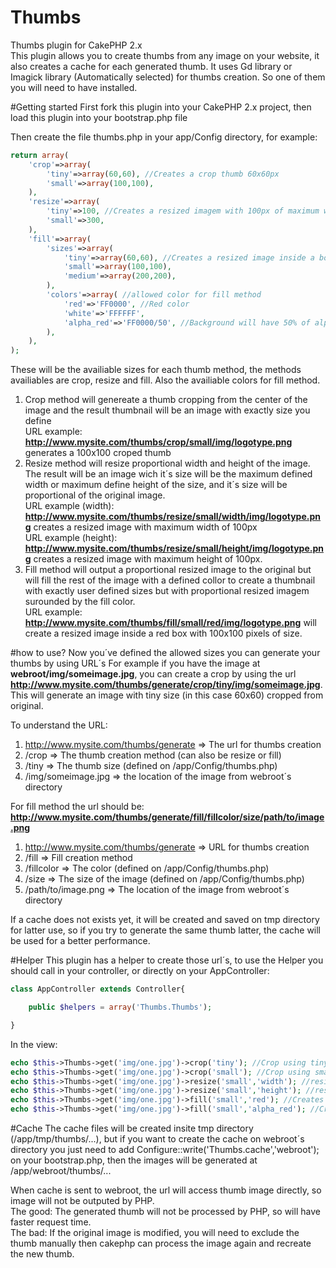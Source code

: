 Thumbs
======

Thumbs plugin for CakePHP 2.x<br>
This plugin allows you to create thumbs from any image on your website, it also creates a cache for each generated thumb. It uses Gd library
or Imagick library (Automatically selected) for thumbs creation. So one of them you will need to have installed.

#Getting started
First fork this plugin into your CakePHP 2.x project, then load this plugin into your bootstrap.php file

Then create the file thumbs.php in your app/Config directory, for example:

``` PHP
return array(
    'crop'=>array(
        'tiny'=>array(60,60), //Creates a crop thumb 60x60px
        'small'=>array(100,100),
    ),
    'resize'=>array(
        'tiny'=>100, //Creates a resized imagem with 100px of maximum width or 100px of maximum height, defined in url
        'small'=>300,
    ),
    'fill'=>array(
        'sizes'=>array(
            'tiny'=>array(60,60), //Creates a resized image inside a box with 60x60 pixels and defined background by colors below
            'small'=>array(100,100),
            'medium'=>array(200,200),
        ),
        'colors'=>array( //allowed color for fill method
            'red'=>'FF0000', //Red color
            'white'=>'FFFFFF',
            'alpha_red'=>'FF0000/50', //Background will have 50% of alpha, can set to /0 for fully transparent. (PNG only, jpg will have red background without transparency)
        ),
    ),
);
```

These will be the availiable sizes for each thumb method, the methods availiables are crop, resize and fill. Also the availiable colors for fill method.

1. Crop method will genereate a thumb cropping from the center of the image and the result thumbnail will be an image with exactly size you define<br>
URL example: <strong>http://www.mysite.com/thumbs/crop/small/img/logotype.png</strong> generates a 100x100 croped thumb
2. Resize method will resize proportional width and height of the image. The result will be an image wich it´s size will be the maximum defined width or maximum define height of the size, and it´s size will be proportional of the original image.<br>
URL example (width): <strong>http://www.mysite.com/thumbs/resize/small/width/img/logotype.png</strong> creates a resized image with maximum width of 100px<br>
URL example (height): <strong>http://www.mysite.com/thumbs/resize/small/height/img/logotype.png</strong> creates a resized image with maximum height of 100px.
3. Fill method will output a proportional resized image to the original but will fill the rest of the image with a defined collor to create a thumbnail with exactly user defined sizes but with proportional resized imagem surounded by the fill color.<br>
URL example: <strong>http://www.mysite.com/thumbs/fill/small/red/img/logotype.png</strong> will create a resized image inside a red box with 100x100 pixels of size.
 
#how to use?
Now you´ve defined the allowed sizes you can generate your thumbs by using URL´s
For example if you have the image at <strong>webroot/img/someimage.jpg</strong>, you can create a crop by using the url <strong>http://www.mysite.com/thumbs/generate/crop/tiny/img/someimage.jpg</strong>. This will generate an image with tiny size (in this case 60x60) cropped from original.

To understand the URL:

1. http://www.mysite.com/thumbs/generate => The url for thumbs creation
2. /crop => The thumb creation method (can also be resize or fill)
3. /tiny => The thumb size (defined on /app/Config/thumbs.php)
4. /img/someimage.jpg => the location of the image from webroot´s directory

For fill method the url should be: <strong>http://www.mysite.com/thumbs/generate/fill/fillcolor/size/path/to/image.png</strong>

1. http://www.mysite.com/thumbs/generate => URL for thumbs creation
2. /fill => Fill creation method
3. /fillcolor => The color (defined on /app/Config/thumbs.php)
4. /size => The size of the image (defined on /app/Config/thumbs.php)
5. /path/to/image.png => The location of the image from webroot´s directory

If a cache does not exists yet, it will be created and saved on tmp directory for latter use, so if you try to generate the same thumb latter, the cache will be used for a better performance.

#Helper
This plugin has a helper to create those url´s, to use the Helper you should call in your controller, or directly on your AppController:

``` PHP
class AppController extends Controller{

    public $helpers = array('Thumbs.Thumbs');

}
```

In the view:

``` PHP
echo $this->Thumbs->get('img/one.jpg')->crop('tiny'); //Crop using tiny size
echo $this->Thumbs->get('img/one.jpg')->crop('small'); //Crop using small size
echo $this->Thumbs->get('img/one.jpg')->resize('small','width'); //resizes using small size using max width for the size
echo $this->Thumbs->get('img/one.jpg')->resize('small','height'); //resizes using small size using max height for the size
echo $this->Thumbs->get('img/one.jpg')->fill('small','red'); //Creates the resized imagem using small size and red background
echo $this->Thumbs->get('img/one.jpg')->fill('small','alpha_red'); //Creates the resized imagem using small size and blue background with 30% alpha
```

#Cache
The cache files will be created insite tmp directory (/app/tmp/thumbs/...), but if you want to create the cache on webroot´s directory you just
need to add Configure::write('Thumbs.cache','webroot'); on your bootstrap.php, then the images will be generated at
/app/webroot/thumbs/...

When cache is sent to webroot, the url will access thumb image directly, so image will not be outputed by PHP.<br>
The good: The generated thumb will not be processed by PHP, so will have faster request time.<br>
The bad: If the original image is modified, you will need to exclude the thumb manually then cakephp can process the image again and
recreate the new thumb.